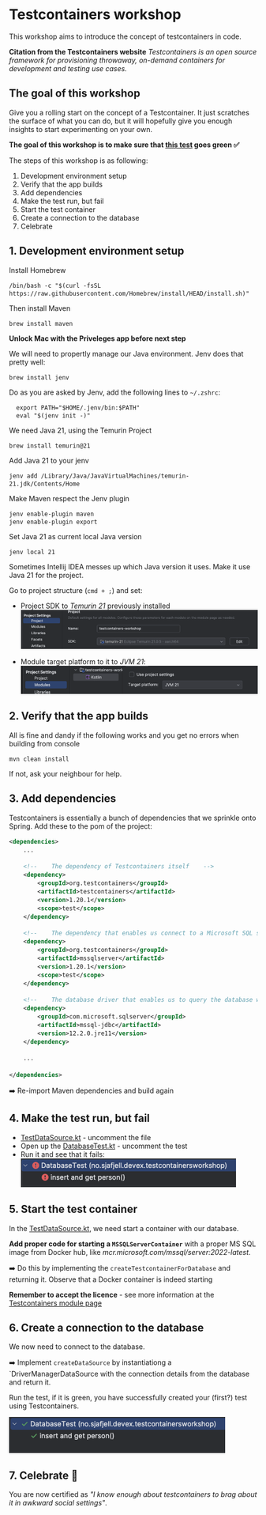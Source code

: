 # Testcontainers workshop

This workshop aims to introduce the concept of testcontainers in code. 

**Citation from the Testcontainers website**
_Testcontainers is an open source framework for provisioning throwaway, on-demand containers for development and testing use cases._

## The goal of this workshop
Give you a rolling start on the concept of a Testcontainer. It just scratches the surface of what you can do, but it will hopefully give you enough insights to start experimenting on your own. 

**The goal of this workshop is to make sure that [this test](src/test/kotlin/no/sjafjell/devex/testcontainersworkshop/DatabaseTest.kt) goes green ✅**

The steps of this workshop is as following:

1. Development environment setup
1. Verify that the app builds
1. Add dependencies
1. Make the test run, but fail
1. Start the test container
1. Create a connection to the database
1. Celebrate

## 1. Development environment setup

Install Homebrew
```shell 
/bin/bash -c "$(curl -fsSL https://raw.githubusercontent.com/Homebrew/install/HEAD/install.sh)"
```

Then install Maven
```shell
brew install maven
```

**Unlock Mac with the Priveleges app before next step**

We will need to propertly manage our Java environment. Jenv does that pretty well:
```shell
brew install jenv
```

Do as you are asked by Jenv, add the following lines to `~/.zshrc`:
```shell
  export PATH="$HOME/.jenv/bin:$PATH"
  eval "$(jenv init -)"
```

We need Java 21, using the Temurin Project
```shell
brew install temurin@21
```

Add Java 21 to your jenv
```shell
jenv add /Library/Java/JavaVirtualMachines/temurin-21.jdk/Contents/Home
```

Make Maven respect the Jenv plugin
```shell
jenv enable-plugin maven
jenv enable-plugin export
```

Set Java 21 as current local Java version
```shell
jenv local 21
```

Sometimes Intellij IDEA messes up which Java version it uses. Make it use Java 21 for the project.

Go to project structure (`cmd + ;`) and set:
- Project SDK to _Temurin 21_ previously installed
![img_1.png](img_1.png)
   
- Module target platform to it to _JVM 21_:
![img.png](img.png)

## 2. Verify that the app builds

All is fine and dandy if the following works and you get no errors when building from console
```shell
mvn clean install
```

If not, ask your neighbour for help.

## 3. Add dependencies

Testcontainers is essentially a bunch of dependencies that we sprinkle onto Spring. Add these to the pom of the project:

```xml
<dependencies>
    ...
    
    <!--    The dependency of Testcontainers itself    -->
    <dependency>
        <groupId>org.testcontainers</groupId>
        <artifactId>testcontainers</artifactId>
        <version>1.20.1</version>
        <scope>test</scope>
    </dependency>

    <!--    The dependency that enables us connect to a Microsoft SQL server with Testcontainer code    -->
    <dependency>
        <groupId>org.testcontainers</groupId>
        <artifactId>mssqlserver</artifactId>
        <version>1.20.1</version>
        <scope>test</scope>
    </dependency>

    <!--    The database driver that enables us to query the database with Microsoft SQL syntax    -->
    <dependency>
        <groupId>com.microsoft.sqlserver</groupId>
        <artifactId>mssql-jdbc</artifactId>
        <version>12.2.0.jre11</version>
    </dependency>
    
    ...
    
</dependencies>

```

➡️ Re-import Maven dependencies and build again

## 4. Make the test run, but fail
- [TestDataSource.kt](src/test/kotlin/no/sjafjell/devex/testcontainersworkshop/TestDataSource.kt) - uncomment the file
- Open up the [DatabaseTest.kt](src/test/kotlin/no/sjafjell/devex/testcontainersworkshop/DatabaseTest.kt) - uncomment the test
- Run it and see that it fails:  
  ![img_2.png](img_2.png)

## 5. Start the test container  
In the [TestDataSource.kt](src/test/kotlin/no/sjafjell/devex/testcontainersworkshop/TestDataSource.kt), we need start a container with our database. 

**Add proper code for starting a `MSSQLServerContainer`** with a proper MS SQL image from Docker hub, like _mcr.microsoft.com/mssql/server:2022-latest_.

➡️ Do this by implementing the `createTestcontainerForDatabase` and returning it. Observe that a Docker container is indeed starting

**Remember to accept the licence** - see more information at the [Testcontainers module page](https://java.testcontainers.org/modules/databases/mssqlserver/)

## 6. Create a connection to the database

We now need to connect to the database.  

➡️ Implement `createDataSource` by instantiationg a `DriverManagerDataSource with the connection details from the database and return it.

Run the test, if it is green, you have successfully created your (first?) test using Testcontainers.

![img_3.png](img_3.png)

## 7. Celebrate 🎉 

You are now certified as _"I know enough about testcontainers to brag about it in awkward social settings"_.

